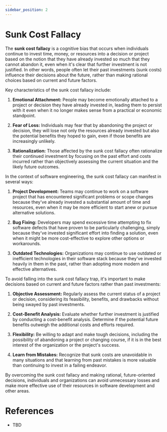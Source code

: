 ```yaml
---
sidebar_position: 2
---
```


# Sunk Cost Fallacy 

The **sunk cost fallacy** is a cognitive bias that occurs when individuals continue to invest time, money, or resources into a decision or project based on the notion that they have already invested so much that they cannot abandon it, even when it's clear that further investment is not justified. In other words, people often let their past investments (sunk costs) influence their decisions about the future, rather than making rational choices based on current and future factors.

Key characteristics of the sunk cost fallacy include:

1. **Emotional Attachment:** People may become emotionally attached to a project or decision they have already invested in, leading them to persist with it even when it no longer makes sense from a practical or economic standpoint.

2. **Fear of Loss:** Individuals may fear that by abandoning the project or decision, they will lose not only the resources already invested but also the potential benefits they hoped to gain, even if those benefits are increasingly unlikely.

3. **Rationalization:** Those affected by the sunk cost fallacy often rationalize their continued investment by focusing on the past effort and costs incurred rather than objectively assessing the current situation and the likely future outcomes.

In the context of software engineering, the sunk cost fallacy can manifest in several ways:

1. **Project Development:** Teams may continue to work on a software project that has encountered significant problems or scope changes because they've already invested a substantial amount of time and resources, even when it may be more efficient to start anew or pursue alternative solutions.

2. **Bug Fixing:** Developers may spend excessive time attempting to fix software defects that have proven to be particularly challenging, simply because they've invested significant effort into finding a solution, even when it might be more cost-effective to explore other options or workarounds.

3. **Outdated Technologies:** Organizations may continue to use outdated or inefficient technologies in their software stack because they've invested heavily in them in the past, rather than adopting more modern and effective alternatives.

To avoid falling into the sunk cost fallacy trap, it's important to make decisions based on current and future factors rather than past investments:

1. **Objective Assessment:** Regularly assess the current status of a project or decision, considering its feasibility, benefits, and drawbacks without being swayed by past investments.

2. **Cost-Benefit Analysis:** Evaluate whether further investment is justified by conducting a cost-benefit analysis. Determine if the potential future benefits outweigh the additional costs and efforts required.

3. **Flexibility:** Be willing to adapt and make tough decisions, including the possibility of abandoning a project or changing course, if it is in the best interest of the organization or the project's success.

4. **Learn from Mistakes:** Recognize that sunk costs are unavoidable in many situations and that learning from past mistakes is more valuable than continuing to invest in a failing endeavor.

By overcoming the sunk cost fallacy and making rational, future-oriented decisions, individuals and organizations can avoid unnecessary losses and make more effective use of their resources in software development and other areas.


# References
* TBD 
